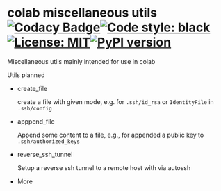 # colab miscellaneous utils [![Codacy Badge](https://app.codacy.com/project/badge/Grade/83b7b2cb3ade4589812917f187a8abab)](https://www.codacy.com/gh/ffreemt/colab-misc-utils/dashboard?utm_source=github.com&amp;utm_medium=referral&amp;utm_content=ffreemt/colab-misc-utils&amp;utm_campaign=Badge_Grade)[![Code style: black](https://img.shields.io/badge/code%20style-black-000000.svg)](https://github.com/psf/black)[![License: MIT](https://img.shields.io/badge/License-MIT-yellow.svg)](https://opensource.org/licenses/MIT)[![PyPI version](https://badge.fury.io/py/colab-misc-utils.svg)](https://badge.fury.io/py/colab-misc-utils)
Miscellaneous utils mainly intended for use in colab

Utils planned
 * create_file
  
    create a file with given mode, e.g. for `.ssh/id_rsa` or `IdentityFile` in `.ssh/config`
  
 * apppend_file
  
    Append some content to a file, e.g., for appended a public key to `.ssh/authorized_keys`
  
 * reverse_ssh_tunnel
  
    Setup a reverse ssh tunnel to a remote host with via autossh
  
 * More

